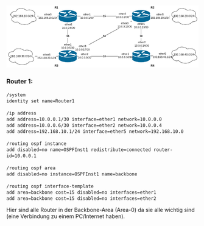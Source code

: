 ![](../../images/Untitled.png)

### Router 1:

```
/system
identity set name=Router1

/ip address
add address=10.0.0.1/30 interface=ether1 network=10.0.0.0
add address=10.0.0.6/30 interface=ether2 network=10.0.0.4
add address=192.168.10.1/24 interface=ether5 network=192.168.10.0

/routing ospf instance
add disabled=no name=OSPFInst1 redistribute=connected router-id=10.0.0.1

/routing ospf area
add disabled=no instance=OSPFInst1 name=backbone

/routing ospf interface-template
add area=backbone cost=15 disabled=no interfaces=ether1
add area=backbone cost=15 disabled=no interfaces=ether2
```

Hier sind alle Router in der Backbone-Area (Area-0) da sie alle wichtig sind (eine Verbindung zu einem PC/Internet haben).
